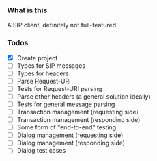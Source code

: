 ### What is this
A SIP client, definitely not full-featured
### Todos

 - [X] Create project
- [ ] Types for SIP messages
- [ ] Types for headers
- [ ] Parse Request-URI
- [ ] Tests for Request-URI parsing
- [ ] Parse other headers (a general solution ideally)
- [ ] Tests for general message parsing
- [ ] Transaction management (requesting side)
- [ ] Transaction management (responding side)
- [ ] Some form of "end-to-end" testing
- [ ] Dialog management (requesting side)
- [ ] Dialog management (responding side)
- [ ] Dialog test cases
